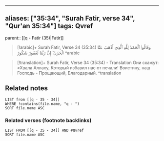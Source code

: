 
---
aliases: ["35:34", "Surah Fatir, verse 34", "Qur'an 35:34"]
tags: Qvref
---

parent:: [[q - Fatir (35)|Fatir]]

> [!arabic]+ Surah Fatir, Verse 34 (35:34)
> <span class="quran-arabic">وَقَالُوا۟ ٱلْحَمْدُ لِلَّهِ ٱلَّذِىٓ أَذْهَبَ عَنَّا ٱلْحَزَنَ ۖ إِنَّ رَبَّنَا لَغَفُورٌ شَكُورٌ</span>
^arabic

> [!translation]+ Surah Fatir, Verse 34 (35:34) - Translation
> Они скажут: «Хвала Аллаху, Который избавил нас от печали! Воистину, наш Господь - Прощающий, Благодарный.
^translation



## Related notes
```dataview
LIST from [[q - 35 - 34]]
WHERE !contains(file.name, "q - ")
SORT file.name ASC
```

### Related verses (footnote backlinks)
```dataview
LIST FROM [[q - 35 - 34]] AND #Qvref
SORT file.name ASC
```


